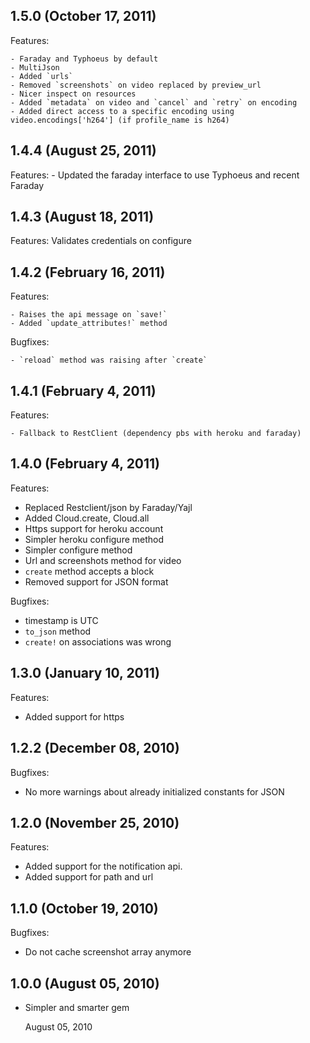 ## 1.5.0 (October 17, 2011)

Features:

    - Faraday and Typhoeus by default
    - MultiJson
    - Added `urls`
    - Removed `screenshots` on video replaced by preview_url
    - Nicer inspect on resources
    - Added `metadata` on video and `cancel` and `retry` on encoding
    - Added direct access to a specific encoding using video.encodings['h264'] (if profile_name is h264)

## 1.4.4 (August 25, 2011)

Features:
    - Updated the faraday interface to use Typhoeus and recent Faraday

## 1.4.3 (August 18, 2011)

Features:
    Validates credentials on configure
    
## 1.4.2 (February 16, 2011)

Features:

    - Raises the api message on `save!`
    - Added `update_attributes!` method

Bugfixes:

    - `reload` method was raising after `create`

## 1.4.1 (February 4, 2011)

Features:

    - Fallback to RestClient (dependency pbs with heroku and faraday)

## 1.4.0 (February 4, 2011)

Features:

  - Replaced Restclient/json by Faraday/Yajl
  - Added Cloud.create, Cloud.all
  - Https support for heroku account
  - Simpler heroku configure method
  - Simpler configure method
  - Url and screenshots method for video
  - `create` method accepts a block
  - Removed support for JSON format
  
Bugfixes:
  - timestamp is UTC
  - `to_json` method
  - `create!` on associations was wrong

## 1.3.0 (January 10, 2011)

Features:

  - Added support for https

## 1.2.2 (December 08, 2010)

Bugfixes:

  - No more warnings about already initialized constants for JSON

## 1.2.0 (November 25, 2010)

Features:

  - Added support for the notification api.
  - Added support for path and url
  
## 1.1.0 (October 19, 2010)

Bugfixes:

  - Do not cache screenshot array anymore

## 1.0.0 (August 05, 2010)

- Simpler and smarter gem


    
    
    
    August 05, 2010